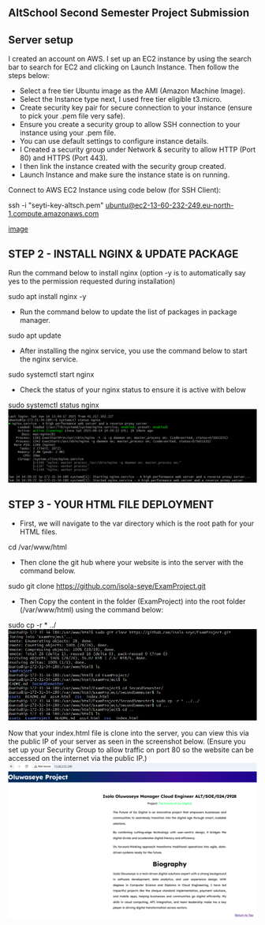 ## AltSchool Second Semester Project Submission

## Server setup
 I created an account on AWS. I set up an EC2 instance by using the search bar to search for EC2 and clicking on Launch Instance. Then follow the steps below:

- Select a free tier Ubuntu image as the AMI (Amazon Machine Image).
- Select the Instance type next, I used free tier eligible t3.micro.
- Create security key pair for secure connection to your instance (ensure to pick your .pem file very safe).
- Ensure you create a security group to allow SSH connection to your instance using your .pem file.
- You can use default settings to configure instance details.
- I Created a security group under Network & security to allow HTTP (Port 80) and HTTPS (Port 443).
- I then link the instance created with the security group created.
- Launch Instance and make sure the instance state is on running.

Connect to AWS EC2 Instance using code below (for SSH Client):

ssh -i "seyti-key-altsch.pem" ubuntu@ec2-13-60-232-249.eu-north-1.compute.amazonaws.com

[image](./port%2080%20&%20443.PNG)

## STEP 2 - INSTALL NGINX & UPDATE PACKAGE
Run the command below to install nginx (option -y is to automatically say yes to the permission requested during installation)

sudo apt install nginx -y

- Run the command below to update the list of packages in package manager.

sudo apt update

- After installing the nginx service, you use the command below to start the nginx service.

sudo systemctl start nginx

- Check the status of your nginx status to ensure it is active with below

sudo systemctl status nginx
![image](./NginxStatus.PNG) 

## STEP 3 - YOUR HTML FILE DEPLOYMENT

- First, we will navigate to the var directory which is the root path for your HTML files.

cd /var/www/html

- Then clone the git hub where your website is into the server with the command below.

 sudo git clone https://github.com/isola-seye/ExamProject.git

- Then Copy the content in the folder (ExamProject) into the root folder (/var/www/html) using the command below:

sudo cp -r * ../
![image](./MovingToRoot.PNG)

Now that your index.html file is clone into the server, you can view this via the public IP of your server as seen in the screenshot below. (Ensure you set up your Security Group to allow traffic on port 80 so the website can be accessed on the internet via the public IP.)
![image](./LandingPageWithIP.PNG)

